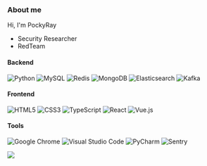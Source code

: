 ### About me
Hi, I'm PockyRay
 - Security Researcher
 - RedTeam

#### Backend

![Python](https://img.shields.io/badge/-Python-3A77A9?style=flat-square&logo=python&logoColor=white&link=https://github.com/PockyRayzz)
![MySQL](https://img.shields.io/badge/-MySQL-0F768E?style=flat-square&logo=mysql&logoColor=white&link=https://github.com/PockyRayzz)
![Redis](https://img.shields.io/badge/-Redis-DC382D?style=flat-square&logo=redis&logoColor=white&link=https://github.com/PockyRayzz)
![MongoDB](https://img.shields.io/badge/-MongoDB-47A248?style=flat-square&logo=MongoDB&logoColor=white&link=https://github.com/PockyRayzz)
![Elasticsearch](https://img.shields.io/badge/-Elasticsearch-1279C9?style=flat-square&logo=elasticsearch&logoColor=white&link=https://github.com/PockyRayzz)
![Kafka](https://img.shields.io/badge/-Kafka-000000?style=flat-square&logo=apache-kafka&logoColor=white&link=https://github.com/PockyRayzz)

#### Frontend

![HTML5](https://img.shields.io/badge/-HTML5-E34F26?style=flat-square&logo=html5&logoColor=white&link=https://github.com/PockyRayzz)
![CSS3](https://img.shields.io/badge/-CSS3-1572B6?style=flat-square&logo=css3&logoColor=white&link=https://github.com/PockyRayzz)
![TypeScript](https://img.shields.io/badge/-TypeScript-007ACC?style=flat-square&logo=typescript&logoColor=white&link=https://github.com/PockyRayzz)
![React](https://img.shields.io/badge/-React-61DAFB?style=flat-square&logo=react&logoColor=white&link=https://github.com/PockyRayzz)
![Vue.js](https://img.shields.io/badge/-Vue.js-4FC08D?style=flat-square&logo=vue.js&logoColor=white&link=https://github.com/PockyRayzz)

#### Tools

![Google Chrome](https://img.shields.io/badge/-Google%20Chrome-4285F4?style=flat-square&logo=google-chrome&logoColor=white&link=https://github.com/PockyRayzz)
![Visual Studio Code](https://img.shields.io/badge/-Visual%20Studio%20Code-007ACC?style=flat-square&logo=visual-studio-code&logoColor=white&link=https://github.com/PockyRayzz)
![PyCharm](https://img.shields.io/badge/-PyCharm%20IDEA-000000?style=flat-square&logo=pycharm&logoColor=white&link=https://github.com/PockyRayzz)
![Sentry](https://img.shields.io/badge/-Sentry-362D59?style=flat-square&logo=sentry&logoColor=white&link=https://github.com/PockyRayzz)

<img align="center" src="https://github-readme-stats.vercel.app/api?username=PockyRayzz&show_icons=true&theme=radical&hide=contribs,prs&count_private=true&include_all_commits=true">